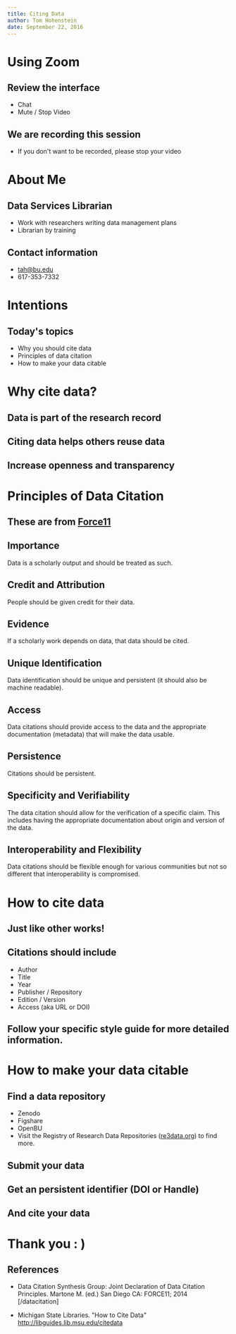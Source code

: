 ```yaml
---
title: Citing Data 
author: Tom Hohenstein 
date: September 22, 2016 
---
```


# Using Zoom 

## Review the interface 

+ Chat 
+ Mute / Stop Video 

## We are recording this session 

+ If you don't want to be recorded, please stop your video 

# About Me 

## Data Services Librarian 

+ Work with researchers writing data management plans 
+ Librarian by training 

## Contact information 

+ tah@bu.edu 
+ 617-353-7332

# Intentions  

## Today's topics
+ Why you should cite data 
+ Principles of data citation  
+ How to make your data citable  

# Why cite data? 

## Data is part of the research record

## Citing data helps others reuse data

## Increase openness and transparency 

# Principles of Data Citation 

## These are from [Force11](https://www.force11.org/group/joint-declaration-data-citation-principles-final)

## Importance 

Data is a scholarly output and should be treated as such.

## Credit and Attribution 

People should be given credit for their data.

## Evidence 

If a scholarly work depends on data, that data should be cited.

## Unique Identification 

Data identification should be unique and persistent (it should also be machine readable).

## Access 

Data citations should provide access to the data and the appropriate documentation (metadata) that will make the data usable. 

## Persistence 

Citations should be persistent. 

## Specificity and Verifiability

The data citation should allow for the verification of a specific claim. This includes having the appropriate documentation about origin and version of the data.  

## Interoperability and Flexibility

Data citations should be flexible enough for various communities but not so different that interoperability is compromised. 

# How to cite data 

## Just like other works! 

## Citations should include 

+ Author
+ Title
+ Year
+ Publisher / Repository 
+ Edition / Version
+ Access (aka URL or DOI)

## Follow your specific style guide for more detailed information. 

# How to make your data citable 

## Find a data repository 

+ Zenodo 
+ Figshare
+ OpenBU 
+ Visit the Registry of Research Data Repositories ([re3data.org](http://www.re3data.org/)) to find more. 

## Submit your data

## Get an persistent identifier (DOI or Handle)

## And cite your data 

# Thank you : ) 

## References 

+ Data Citation Synthesis Group: Joint Declaration of Data Citation Principles. Martone M. (ed.) San Diego CA: FORCE11; 2014 [/datacitation]

+ Michigan State Libraries. "How to Cite Data" http://libguides.lib.msu.edu/citedata